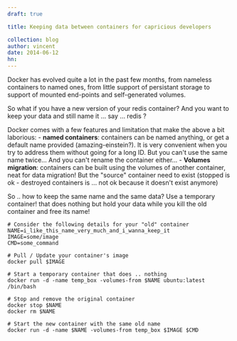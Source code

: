 ```yaml
---
draft: true

title: Keeping data between containers for capricious developers

collection: blog
author: vincent
date: 2014-06-12
hn: 
---
```


Docker has evolved quite a lot in the past few months, from nameless containers to named ones, from little support of persistant storage to support of mounted end-points and self-generated volumes.

So what if you have a new version of your redis container? And you want to keep your data and still name it ... say ... redis ?

Docker comes with a few features and limitation that make the above a bit laborious:
    - **named containers**: containers can be named anything, or get a default name provided (amazing-einstein?). It is very convenient when you try to address them without going for a long ID. But you can't use the same name twice... And you can't rename the container either...
    - **Volumes migration**: containers can be built using the volumes of another container, neat for data migration! But the "source" container need to exist (stopped is ok - destroyed containers is ... not ok because it doesn't exist anymore)

So .. how to keep the same name and the same data? Use a temporary container! that does nothing but hold your data while you kill the old container and free its name!

```
# Consider the following details for your "old" container
NAME=i_like_this_name_very_much_and_i_wanna_keep_it
IMAGE=some/image
CMD=some_command

# Pull / Update your container's image
docker pull $IMAGE

# Start a temporary container that does .. nothing
docker run -d -name temp_box -volumes-from $NAME ubuntu:latest /bin/bash

# Stop and remove the original container
docker stop $NAME
docker rm $NAME

# Start the new container with the same old name
docker run -d -name $NAME -volumes-from temp_box $IMAGE $CMD
```
